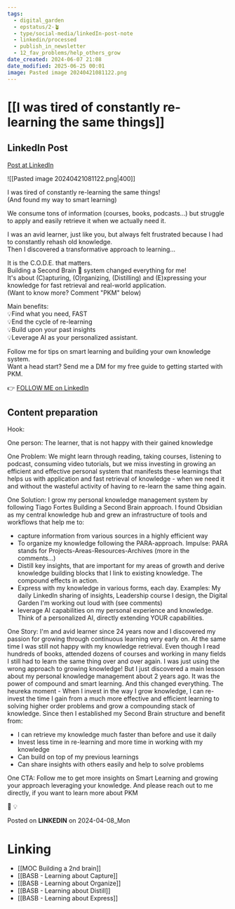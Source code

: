 ```yaml
---
tags:
  - digital_garden
  - epstatus/2-🪴
  - type/social-media/linkedIn-post-note
  - linkedin/processed
  - publish_in_newsletter
  - 12_fav_problems/help_others_grow
date_created: 2024-06-07 21:08
date_modified: 2025-06-25 00:01
image: Pasted image 20240421081122.png
---
```

# [[I was tired of constantly re-learning the same things]]

## LinkedIn Post

[Post at LinkedIn](https://www.linkedin.com/posts/sebastiankamilli_i-was-tired-of-constantly-re-learning-the-activity-7183003215276208129-uTnM?utm_source=share&utm_medium=member_desktop)

![[Pasted image 20240421081122.png|400]]

I was tired of constantly re-learning the same things!  
(And found my way to smart learning)  
  
We consume tons of information (courses, books, podcasts...) but struggle to apply and easily retrieve it when we actually need it.  
  
I was an avid learner, just like you, but always felt frustrated because I had to constantly rehash old knowledge.  
Then I discovered a transformative approach to learning...  
  
It is the C.O.D.E. that matters.  
Building a Second Brain 🧠 system changed everything for me!  
It's about (C)apturing, (O)rganizing, (Distilling) and (E)xpressing your knowledge for fast retrieval and real-world application.  
(Want to know more? Comment "PKM" below)  
  
Main benefits:  
💡Find what you need, FAST  
💡End the cycle of re-learning  
💡Build upon your past insights  
💡Leverage AI as your personalized assistant.  
  
Follow me for tips on smart learning and building your own knowledge system.  
Want a head start? Send me a DM for my free guide to getting started with PKM.

👉 [FOLLOW ME on LinkedIn](https://www.linkedin.com/comm/mynetwork/discovery-see-all?usecase=PEOPLE_FOLLOWS&followMember=sebastiankamilli)

## Content preparation

Hook:

One person:
The learner, that is not happy with their gained knowledge 

One Problem: 
We might learn through reading, taking courses, listening to podcast, consuming video tutorials, but we miss investing in growing an efficient and effective personal system that manifests these learnings that helps us with application and fast retrieval of knowledge - when we need it and without the wasteful activity of having to re-learn the same thing again. 

One Solution:
I grow my personal knowledge management system by following Tiago Fortes Building a Second Brain approach. I found Obsidian as my central knowledge hub and grew an infrastructure of tools and workflows that help me to:
+ capture information from various sources in a highly efficient way 
+ To organize my knowledge following the PARA-approach. Impulse: PARA stands for Projects-Areas-Resources-Archives (more in the comments...)
+ Distill key insights, that are important for my areas of growth and derive knowledge building blocks that I link to existing knowledge. The compound effects in action.
+ Express with my knowledge in various forms, each day. Examples: My daily LinkedIn sharing of insights, Leadership course I design, the Digital Garden I'm working out loud with (see comments) 
+ leverage AI capabilities on my personal experience and knowledge. Think of a personalized AI, directly extending YOUR capabilities.

One Story:
I'm and avid learner since 24 years now and I discovered my passion for growing through continuous learning very early on. At the same time I was still not happy with my knowledge retrieval. Even though I read hundreds of books, attended dozens of courses and working in many fields I still had to learn the same thing over and over again. I was just using the wrong approach to growing knowledge!
But I just discovered a main lesson about my personal knowledge management about 2 years ago. It was the power of compound and smart learning. And this changed everything. The heureka moment - When I invest in the way I grow knowledge, I can re-invest the time I gain from a much more effective and efficient learning to solving higher order problems and grow a compounding stack of knowledge. Since then I established my Second Brain structure and benefit from:

+ I can retrieve my knowledge much faster than before and use it daily
+ Invest less time in re-learning and more time in working with my knowledge
+ Can build on top of my previous learnings
+ Can share insights with others easily and help to solve problems

One CTA:
Follow me to get more insights on Smart Learning and growing your approach leveraging your knowledge. And please reach out to me directly, if you want to learn more about PKM

🧠
💡

Posted on **LINKEDIN** on 2024-04-08_Mon

# Linking

+ [[MOC Building a 2nd brain]]
+ [[BASB - Learning about Capture]]
+ [[BASB - Learning about Organize]]
+ [[BASB - Learning about Distill]]
+ [[BASB - Learning about Express]]